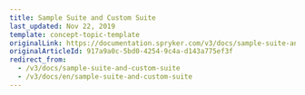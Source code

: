 ```yaml
---
title: Sample Suite and Custom Suite
last_updated: Nov 22, 2019
template: concept-topic-template
originalLink: https://documentation.spryker.com/v3/docs/sample-suite-and-custom-suite
originalArticleId: 917a9a0c-5bd0-4254-9c4a-d143a775ef3f
redirect_from:
  - /v3/docs/sample-suite-and-custom-suite
  - /v3/docs/en/sample-suite-and-custom-suite
---
```



